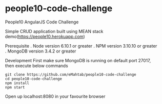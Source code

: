 # people10-code-challenge
People10 AngularJS  Code Challenge

Simple CRUD application built using MEAN stack demo(https://people10.herokuapp.com)

Prerequisite
. Node version 6.10.1 or greater
. NPM version 3.10.10 or greater
. MongoDB version 3.4.2 or greater



Development
First make sure MongoDB is running on default port 27017, then execute below commands 
```
git clone https://github.com/eMahtab/people10-code-challenge
cd people10-code-challenge
npm install
npm start
```
Open up localhost:8080 in your favourite browser
